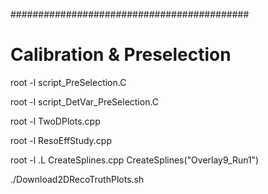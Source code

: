 
###########################################

# Calibration & Preselection

root -l script_PreSelection.C

root -l script_DetVar_PreSelection.C

root -l TwoDPlots.cpp

root -l ResoEffStudy.cpp

root -l
.L CreateSplines.cpp
CreateSplines("Overlay9_Run1")

./Download2DRecoTruthPlots.sh
